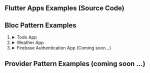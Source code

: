 ## Flutter Apps Examples (Source Code)
## Bloc Pattern Examples
1. <details> 
    <summary>Todo App</summary>

    A. [Cubit + StreamSubscription](https://github.com/MySelfMukund/flutter_todo_bloc_stream_subscription)  
    B. [Cubit + Bloc BlocListener](https://github.com/MySelfMukund/Flutter_Todo_Cubit_BlocListner)  
    C. [Bloc + StreamSubscription](https://github.com/MySelfMukund/flutter_todo_bloc_stream_subscription)  
    D. [Bloc + Bloc BlocListener](https://github.com/MySelfMukund/flutter_todo_bloc_listener)

   </details>

2. <details> 
    <summary>Weather App</summary>

    A. [Cubit + StreamSubscription](https://github.com/MySelfMukund/flutter_weatherapp_cubit_streamsubscription)  
    B. [Cubit + Bloc + BlocListener](https://github.com/MySelfMukund/flutter_weather_app_cubit_bloclistener)  
    C. [Bloc + StreamSubscription](https://github.com/MySelfMukund/flutter_weatherapp_bloc_stream_subscription)  
    D. [Bloc + Bloc BlocListener (coming soon ...)]()

   </details>

3. <details> 
    <summary>Firebase Authentication App (Coming soon...)</summary>

    A. [Cubit + StreamSubscription]()  
    B. [Cubit + Bloc + BlocListener]()  
    C. [Bloc + StreamSubscription]()  
    D. [Bloc + Bloc BlocListener]()

   </details>
   

   

## Provider Pattern Examples (coming soon ...)
